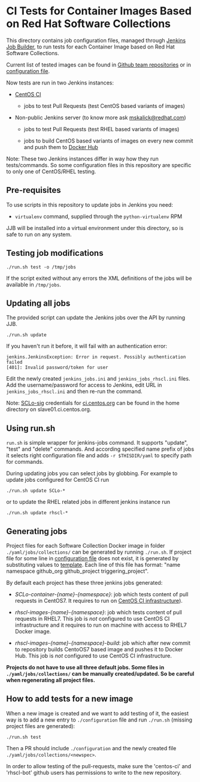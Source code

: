 # CI Tests for Container Images Based on Red Hat Software Collections

This directory contains job configuration files, managed through [Jenkins Job
Builder](http://ci.openstack.org/jenkins-job-builder/), to run tests for each
Container Image based on Red Hat Software Collections.

Current list of tested images can be found in [Github team
repositories](https://github.com/orgs/sclorg/teams/container-images/repositories)
or in [configuration file](./configuration).

Now tests are run in two Jenkins instances:
* [CentOS CI](https://ci.centos.org/view/SCLo-images/)

  - jobs to test Pull Requests (test CentOS based variants of images)

* Non-public Jenkins server (to know more ask mskalick@redhat.com)
  - jobs to test Pull Requests (test RHEL based variants of images)

  - jobs to build CentOS based variants of images on every new commit and
  push them to [Docker Hub](https://hub.docker.com/u/centos/)

Note: These two Jenkins instances differ in way how they run tests/commands.
So some configuration files in this repository are specific to only one of
CentOS/RHEL testing.

## Pre-requisites

To use scripts in this repository to update jobs in Jenkins you need:

* `virtualenv` command, supplied through the `python-virtualenv` RPM

JJB will be installed into a virtual environment under this directory, so is
safe to run on any system.

## Testing job modifications

    ./run.sh test -o /tmp/jobs

If the script exited without any errors the XML definitions of the jobs
will be available in `/tmp/jobs`.

## Updating all jobs

The provided script can update the Jenkins jobs over the API by running JJB.

    ./run.sh update

If you haven't run it before, it will fail with an authentication error:

	jenkins.JenkinsException: Error in request. Possibly authentication failed
	[401]: Invalid password/token for user

Edit the newly created `jenkins_jobs.ini` and `jenkins_jobs_rhscl.ini` files.
Add the username/password for access to Jenkins, edit URL in
`jenkins_jobs_rhscl.ini` and then re-run the command.

Note: [SCLo-sig](https://wiki.centos.org/SpecialInterestGroup/SCLo)
credentials for [ci.centos.org](ci.centos.org) can be found in the home
directory on slave01.ci.centos.org.

## Using run.sh

`run.sh` is simple wrapper for jenkins-jobs command. It supports "update",
"test" and "delete" commands. And according specified name prefix of jobs it
selects right configuration file and adds `-r $THISDIR/yaml` to specify path
for commands.

During updating jobs you can select jobs by globbing. For example to update
jobs configured for CentOS CI run

    ./run.sh update SCLo-*

or to update the RHEL related jobs in different jenkins instance run

    ./run.sh update rhscl-*

## Generating jobs

Project files for each Software Collection Docker image in folder
`./yaml/jobs/collections/` can be generated by running `./run.sh`. If project
file for some line in [configuration
file](https://github.com/sclorg/rhscl-container-ci/blob/master/centos-ci-jenkins/configuration)
does not exist, it is generated by substituting values to
[template](https://github.com/sclorg/rhscl-container-ci/blob/master/centos-ci-jenkins/yaml/jobs/collections/template).
Each line of this file has format: "name namespace github_org github_project
triggering_project".

By default each project has these three jenkins jobs generated:

* *SCLo-container-{name}-{namespace}*: job which tests content of pull
requests in CentOS7. It requires to run on [CentOS CI
infrastructure](https://ci.centos.org)).

* *rhscl-images-{name}-{namespace}*: job which tests content of pull requests
in RHEL7. This job is *not* configured to use CentOS CI infrastructure and it
requires to run on machine with access to RHEL7 Docker image.

* *rhscl-images-{name}-{namespace}-build*: job which after new commit to
repository builds CentoOS7 based image and pushes it to Docker Hub. This job
is *not* configured to use CentOS CI infrastructure.

**Projects do not have to use all three default jobs. Some files in
`./yaml/jobs/collections/` can be manually created/updated. So be careful when
regenerating all project files.**

## How to add tests for a new image

When a new image is created and we want to add testing of it, the easiest way
is to add a new entry to `./configuration` file and run `./run.sh` (missing
project files are generated):

    ./run.sh test

Then a PR should include `./configuration` and the newly created file
`./yaml/jobs/collections/<newspec>`.

In order to allow testing of the pull-requests, make sure the 'centos-ci' and
'rhscl-bot' github users  has permissions to write to the new repository.
